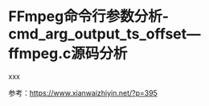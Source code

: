 # FFmpeg命令行参数分析-cmd_arg_output_ts_offset—ffmpeg.c源码分析

<div id="meta-description---">xxx</div>

参考：https://www.xianwaizhiyin.net/?p=395
